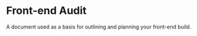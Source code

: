 Front-end Audit
===============

A document used as a basis for outlining and planning your front-end build.
